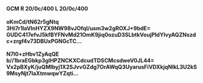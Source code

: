 #### GCM R 20/0c/400 L 20/0c/400
**oKmCd/tN62r5gNtq**<br/>**3Hi7r1laVInHYZX9NW98vJOfql/usm3w2gROXJ+9bdE=**<br/>**GUDC417efvJ5kfBYFNvMd21OmK9jiq0ozuD3SLbtkVoujPldYlvyAQZNszdc+zrgf4v73DBUxPGNGcTC...**<br/><br/>
**N7I0+zHbv1ZyAqQE**<br/>**b//1braEGbkp3glHPZNCKXCdcudTDSCMcsdweV0JL44=**<br/>**Vx2pBXyK/juQMlbyj1X2SJvvGZdg7OrAWqQ3UyarusFiVDXkjqNlkL3U2kS9MsyNjt7laXtmwqwYZqti...**